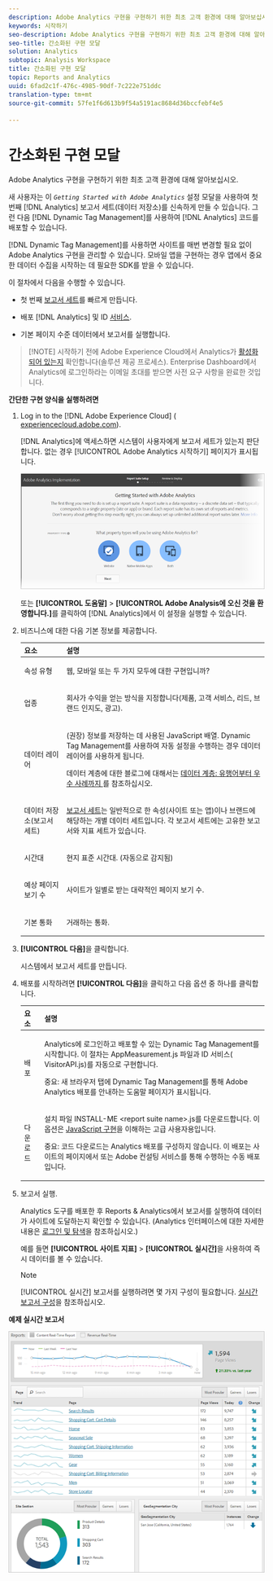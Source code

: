 ```yaml
---
description: Adobe Analytics 구현을 구현하기 위한 최초 고객 환경에 대해 알아보십시오.
keywords: 시작하기
seo-description: Adobe Analytics 구현을 구현하기 위한 최초 고객 환경에 대해 알아보십시오.
seo-title: 간소화된 구현 모달
solution: Analytics
subtopic: Analysis Workspace
title: 간소화된 구현 모달
topic: Reports and Analytics
uuid: 6fad2c1f-476c-4985-90df-7c222e751ddc
translation-type: tm+mt
source-git-commit: 57fe1f6d613b9f54a5191ac8684d36bccfebf4e5

---
```



# 간소화된 구현 모달

Adobe Analytics 구현을 구현하기 위한 최초 고객 환경에 대해 알아보십시오.

<!-- 

<p>https://activation.adobedtm.com/index.php?redirected=1 </p>

 -->

새 사용자는 이 *`Getting Started with Adobe Analytics`* 설정 모달을 사용하여 첫 번째 [!DNL Analytics] 보고서 세트(데이터 저장소)를 신속하게 만들 수 있습니다. 그런 다음 [!DNL Dynamic Tag Management]를 사용하여 [!DNL Analytics] 코드를 배포할 수 있습니다.

[!DNL Dynamic Tag Management]를 사용하면 사이트를 매번 변경할 필요 없이 Adobe Analytics 구현을 관리할 수 있습니다. 모바일 앱을 구현하는 경우 앱에서 중요한 데이터 수집을 시작하는 데 필요한 SDK를 받을 수 있습니다.

이 절차에서 다음을 수행할 수 있습니다.

* 첫 번째  [보고서 세트](https://marketing.adobe.com/resources/help/en_US/analytics/getting-started/report-suites.html)를 빠르게 만듭니다.
* 배포 [!DNL Analytics] 및 ID [서비스](https://marketing.adobe.com/resources/help/en_US/mcvid/).

* 기본 페이지 수준 데이터에서 보고서를 실행합니다.

> [!NOTE] 시작하기 전에 Adobe Experience Cloud에서 Analytics가 [활성화되어 있는지](https://marketing.adobe.com/resources/help/en_US/mcloud/core_services.html) 확인합니다(솔루션 제공 프로세스). Enterprise Dashboard에서 Analytics에 로그인하라는 이메일 초대를 받으면 사전 요구 사항을 완료한 것입니다.

**간단한 구현 양식을 실행하려면**

1. Log in to the [!DNL Adobe Experience Cloud] ( [experiencecloud.adobe.com](https://experiencecloud.adobe.com)).

   [!DNL Analytics]에 액세스하면 시스템이 사용자에게 보고서 세트가 있는지 판단합니다. 없는 경우 [!UICONTROL Adobe Analytics 시작하기] 페이지가 표시됩니다.

   ![](assets/analytics-implementation-rs-wizard.png)

   또는 **[!UICONTROL 도움말]** &gt; **[!UICONTROL Adobe Analysis에 오신 것을 환영합니다.]**&#x200B;를 클릭하여 [!DNL Analytics]에서 이 설정을 실행할 수 있습니다.

1. 비즈니스에 대한 다음 기본 정보를 제공합니다. 

   <table id="table_1741878A1B284CB78D297D531DC703D6"> 
     <thead> 
      <tr> 
       <th colname="col1" class="entry"> 요소 </th> 
       <th colname="col2" class="entry"> 설명 </th> 
      </tr> 
     </thead>
     <tbody> 
      <tr> 
       <td colname="col1"> <p>속성 유형 </p> </td> 
       <td colname="col2"> <p>웹, 모바일 또는 두 가지 모두에 대한 구현입니까? </p> </td> 
      </tr> 
      <tr> 
       <td colname="col1"> <p>업종 </p> </td> 
       <td colname="col2"> <p>회사가 수익을 얻는 방식을 지정합니다(제품, 고객 서비스, 리드, 브랜드 인지도, 광고). </p> </td> 
      </tr> 
      <tr> 
       <td colname="col1"> <p>데이터 레이어 </p> </td> 
       <td colname="col2"> <p>(권장) 정보를 저장하는 데 사용된 JavaScript 배열. Dynamic Tag Management를 사용하여 자동 설정을 수행하는 경우 데이터 레이어를 사용하게 됩니다. </p> <p>데이터 계층에 대한 블로그에 대해서는 <a href="https://blogs.adobe.com/digitalmarketing/analytics/data-layers-buzzword-best-practice/">데이터 계층: 유행어부터 우수 사례까지 </a>를 참조하십시오. </p> </td> 
      </tr> 
      <tr> 
       <td colname="col1"> <p>데이터 저장소(보고서 세트) </p> </td> 
       <td colname="col2"> <p> <a href="https://marketing.adobe.com/resources/help/en_US/analytics/getting-started/report-suites.html">보고서 세트</a>는 일반적으로 한 속성(사이트 또는 앱)이나 브랜드에 해당하는 개별 데이터 세트입니다. 각 보고서 세트에는 고유한 보고서와 지표 세트가 있습니다. </p> </td> 
      </tr> 
      <tr> 
       <td colname="col1"> <p>시간대 </p> </td> 
       <td colname="col2"> <p>현지 표준 시간대. (자동으로 감지됨) </p> </td> 
      </tr> 
      <tr> 
       <td colname="col1"> <p>예상 페이지 보기 수 </p> </td> 
       <td colname="col2"> <p>사이트가 일별로 받는 대략적인 페이지 보기 수. </p> </td> 
      </tr> 
      <tr> 
       <td colname="col1"> <p>기본 통화 </p> </td> 
       <td colname="col2"> <p>거래하는 통화. </p> </td> 
      </tr> 
     </tbody> 
    </table>

1. **[!UICONTROL 다음]**&#x200B;을 클릭합니다.

   시스템에서 보고서 세트를 만듭니다.

1. 배포를 시작하려면 **[!UICONTROL 다음]**&#x200B;을 클릭하고 다음 옵션 중 하나를 클릭합니다.

   <table id="table_71C7F7B9677346CD8D5130519D32464B"> 
     <thead> 
      <tr> 
       <th colname="col1" class="entry"> 요소 </th> 
       <th colname="col2" class="entry"> 설명 </th> 
      </tr> 
     </thead>
     <tbody> 
      <tr> 
       <td colname="col1"> <p>배포 </p> </td> 
       <td colname="col2"> <p> Analytics에 로그인하고 배포할 수 있는 <span class="keyword">Dynamic Tag Management</span>를 시작합니다. 이 절차는 <span class="filepath">AppMeasurement.js</span> 파일과 ID 서비스(<span class="filepath"> VisitorAPI.js</span>)를 자동으로 구현합니다. </p> <p> <p>중요: 새 브라우저 탭에 Dynamic Tag Management를 통해 <span class="keyword">Adobe Analytics</span> 배포를 안내하는 도움말 페이지가 표시됩니다. </p> </p> </td> 
      </tr> 
      <tr> 
       <td colname="col1"> <p>다운로드 </p> </td> 
       <td colname="col2"> <p> 설치 파일 <span class="filepath">INSTALL-ME &lt;report suite name&gt;.js</span>를 다운로드합니다. 이 옵션은 <a href="https://marketing.adobe.com/resources/help/en_US/sc/implement/js_implementation.html">JavaScript 구현</a>을 이해하는 고급 사용자용입니다. </p> <p> <p>중요: 코드 다운로드는 <span class="keyword">Analytics</span> 배포를 구성하지 않습니다. 이 배포는 사이트의 페이지에서 또는 Adobe 컨설팅 서비스를 통해 수행하는 수동 배포입니다. </p> </p> </td> 
      </tr> 
     </tbody> 
    </table>

1. 보고서 실행.

   Analytics 도구를 배포한 후 Reports &amp; Analytics에서 보고서를 실행하여 데이터가 사이트에 도달하는지 확인할 수 있습니다. (Analytics 인터페이스에 대한 자세한 내용은  [로그인 및 탐색](https://marketing.adobe.com/resources/help/en_US/analytics/getting-started/analytics-navigation.html)을 참조하십시오.)

   예를 들면 **[!UICONTROL 사이트 지표]** &gt; **[!UICONTROL 실시간]**&#x200B;을 사용하여 즉시 데이터를 볼 수 있습니다.

   >[!NOTE]
   >
   >[!UICONTROL 실시간] 보고서를 실행하려면 몇 가지 구성이 필요합니다. [실시간 보고서 구성](https://marketing.adobe.com/resources/help/en_US/reference/t_realtime_admin.html)을 참조하십시오.

**예제 실시간 보고서**

![](assets/real-time-report.png)

